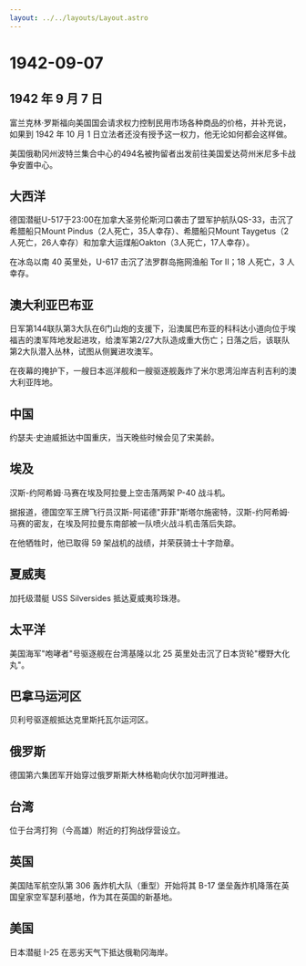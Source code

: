 ```yaml
---
layout: ../../layouts/Layout.astro
---
```


# 1942-09-07

## 1942 年 9 月 7 日

富兰克林·罗斯福向美国国会请求权力控制民用市场各种商品的价格，并补充说，如果到
1942 年 10 月 1 日立法者还没有授予这一权力，他无论如何都会这样做。

美国俄勒冈州波特兰集合中心的494名被拘留者出发前往美国爱达荷州米尼多卡战争安置中心。

## 大西洋

德国潜艇U-517于23:00在加拿大圣劳伦斯河口袭击了盟军护航队QS-33，击沉了希腊船只Mount
Pindus（2人死亡，35人幸存）、希腊船只Mount
Taygetus（2人死亡，26人幸存）和加拿大运煤船Oakton（3人死亡，17人幸存）。

在冰岛以南 40 英里处，U-617 击沉了法罗群岛拖网渔船 Tor II；18 人死亡，3
人幸存。

## 澳大利亚巴布亚

日军第144联队第3大队在6门山炮的支援下，沿澳属巴布亚的科科达小道向位于埃福吉的澳军阵地发起进攻，给澳军第2/27大队造成重大伤亡；日落之后，该联队第2大队潜入丛林，试图从侧翼进攻澳军。

在夜幕的掩护下，一艘日本巡洋舰和一艘驱逐舰轰炸了米尔恩湾沿岸吉利吉利的澳大利亚阵地。

## 中国

约瑟夫·史迪威抵达中国重庆，当天晚些时候会见了宋美龄。

## 埃及

汉斯-约阿希姆·马赛在埃及阿拉曼上空击落两架 P-40 战斗机。

据报道，德国空军王牌飞行员汉斯-阿诺德"菲菲"斯塔尔施密特，汉斯-约阿希姆·马赛的密友，在埃及阿拉曼东南部被一队喷火战斗机击落后失踪。

在他牺牲时，他已取得 59 架战机的战绩，并荣获骑士十字勋章。

## 夏威夷

加托级潜艇 USS Silversides 抵达夏威夷珍珠港。

## 太平洋

美国海军"咆哮者"号驱逐舰在台湾基隆以北 25
英里处击沉了日本货轮"櫻野大化丸"。

## 巴拿马运河区

贝利号驱逐舰抵达克里斯托瓦尔运河区。

## 俄罗斯

德国第六集团军开始穿过俄罗斯斯大林格勒向伏尔加河畔推进。

## 台湾

位于台湾打狗（今高雄）附近的打狗战俘营设立。

## 英国

美国陆军航空队第 306 轰炸机大队（重型）开始将其 B-17
堡垒轰炸机降落在英国皇家空军瑟利基地，作为其在英国的新基地。

## 美国

日本潜艇 I-25 在恶劣天气下抵达俄勒冈海岸。